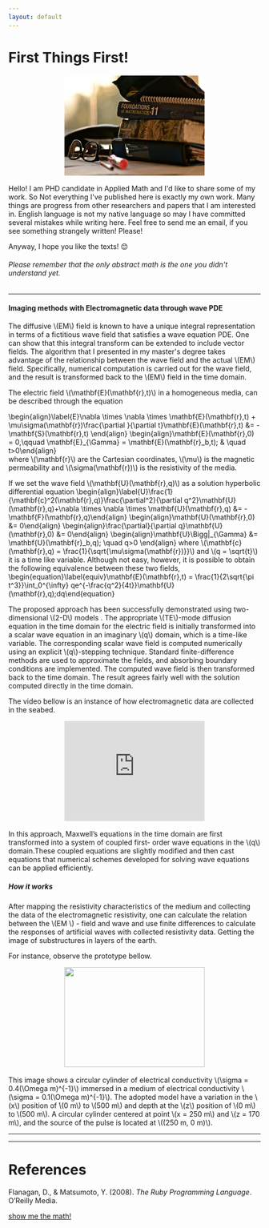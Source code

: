 ```yaml
---
layout: default
---
```

# First Things First!

<p align="center">
  <img src="images/books.jpg" width="280" height="200" />
</p>

Hello! I am PHD candidate in Applied Math and I'd like to share some of my work. So 
Not everything I've published here is exactly my own work. Many things are progress from other researchers and papers that I am interested in.
English language is not my native language so may I have committed several mistakes while writing here. 
Feel free to send me an email, if you see something strangely written! Please!

Anyway, I hope you like the texts! :blush:

###### Please remember that the only abstract math is the one you didn't understand yet. 

---
#### Imaging methods with Electromagnetic data through wave PDE
 
The diffusive \\(EM\\) field is known to have a unique integral representation in terms of a fictitious wave field that satisfies a wave equation PDE. One can show that this integral transform can be extended to include vector fields. The algorithm that I presented in my master's degree takes advantage of the relationship between the wave field and the actual \\(EM\\) field. Specifically, numerical computation is carried out for the wave field, and the result is transformed back to the \\(EM\\) field in the time domain.

The electric field \\(\mathbf{E}(\mathbf{r},t)\\) in a homogeneous media,  can be described through the equation 

\begin{align}\label{E}\nabla \times \nabla \times \mathbf{E}(\mathbf{r},t) + \mu\sigma(\mathbf{r})\frac{\partial }{\partial t}\mathbf{E}(\mathbf{r},t) &= -\mathbf{S}(\mathbf{r},t) \end{align}
\begin{align}\mathbf{E}(\mathbf{r},0) = 0,\qquad \mathbf{E}_{\Gamma} = \mathbf{E}(\mathbf{r}_b,t); & \quad t>0\end{align}  
where \\(\mathbf{r}\\) are the Cartesian coordinates, \\(\mu\\) is the magnetic permeability and \\(\sigma(\mathbf{r})\\) is the resistivity of the media. 

If we set the wave field \\(\mathbf{U}(\mathbf{r},q)\\) as a solution hyperbolic differential equation
\begin{align}\label{U}\frac{1}{\mathbf{c}^2(\mathbf{r},q)}\frac{\partial^2}{\partial q^2}\mathbf{U}(\mathbf{r},q)+\nabla \times \nabla \times \mathbf{U}(\mathbf{r},q) &= -\mathbf{F}(\mathbf{r},q)\end{align}
\begin{align}\mathbf{U}(\mathbf{r},0) &= 0\end{align}
\begin{align}\frac{\partial}{\partial q}\mathbf{U}(\mathbf{r},0) &= 0\end{align}
\begin{align}\mathbf{U}\Bigg|_{\Gamma} &= \mathbf{U}(\mathbf{r}_b,q); \quad q>0 \end{align}
where \\(\mathbf{c}(\mathbf{r},q) = \frac{1}{\sqrt{\mu\sigma(\mathbf{r})}}\\) and \\(q = \sqrt{t}\\) it is a time like variable.
Although not easy, however, it is possible to obtain the following equivalence between these two fields,
\begin{equation}\label{equiv}\mathbf{E}(\mathbf{r},t) = \frac{1}{2\sqrt{\pi t^3}}\int_0^{\infty} qe^{-\frac{q^2}{4t}}\mathbf{U}(\mathbf{r},q)\;dq\end{equation}

The proposed approach has been successfully demonstrated using two-dimensional \\(2-D\\) models . The appropriate \\(TE\\)-mode diffusion equation in the time domain for the electric field is initially transformed into a scalar wave equation in an imaginary \\(q\\) domain, which is a time-like variable. The corresponding scalar wave field is computed numerically using an explicit \\(q\\)-stepping technique. Standard finite-difference methods are used to approximate the fields, and absorbing boundary conditions are implemented. The computed wave field is then transformed back to the time domain. The result agrees fairly well with the solution computed directly in the time domain.


The video bellow is an instance of how electromagnetic data are collected in the seabed.

<p align="center">
  <iframe width="280" height="200" src="https://www.youtube.com/embed/VBdzzYzJePM" frameborder="0" allow="autoplay; encrypted-media" allowfullscreen></iframe>
</p>

 In this approach, Maxwell’s equations in the time domain are first transformed into a system of coupled first- order wave equations in the \\(q\\) domain.These coupled equations are slightly modified and then cast  equations that numerical schemes developed for solving wave equations can be applied efficiently.

##### How it works

 After mapping the resistivity characteristics of the medium and collecting the data of the electromagnetic resistivity, one can calculate the relation between the \\(EM \\) - field and wave and use finite differences to calculate the responses of artificial waves with collected resistivity data. Getting the image of substructures in layers of the earth.

For instance, observe the prototype bellow.

<p align="center">
  <img src="images/onda.gif" width="280" height="200" />
</p>

This image shows a circular cylinder of electrical conductivity \\(\sigma  = 0.4(\Omega m)^{-1}\\) immersed in a medium of electrical conductivity \\(\sigma = 0.1(\Omega m)^{-1}\\). The adopted model have a variation in the \\(x\\) position of ́\\(0 m\\) to  \\(500 m\\) and depth at the \\(z\\) position of \\(0 m\\) to \\(500 m\\). A circular cylinder centered at point \\(x = 250 m\\) and \\(z = 170 m\\), and the source of the pulse is located at \\((250 m, 0 m)\\).

---
---
<h1 id='references'>References</h1>

<p>Flanagan, D., &#38; Matsumoto, Y. (2008). <i>The Ruby Programming Language</i>. O&#8217;Reilly Media.</p>

[show me the math!](https://yuri-albuquerque.github.io/yuri_blog/EW)
